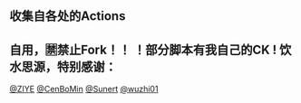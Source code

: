 ## 收集自各处的Actions

自用，🈲禁止Fork！！ ！部分脚本有我自己的CK !
饮水思源，特别感谢：
----------------
[@ZIYE](https://github.com/ziye888)
[@CenBoMin](https://github.com/CenBoMin/GithubSync)
[@Sunert](https://github.com/Sunert)
[@wuzhi01](https://github.com/wuzhi01/MyActions)  

